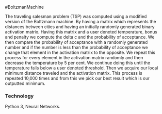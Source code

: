 #BoltzmanMachine

The traveling salesman problem (TSP) was computed using a modified version of the Boltzmann machine. By having a matrix which represents the distances between cities and having an initially randomly generated binary activation matrix. Having this matrix and a user denoted temperature, bonus and penalty we compute the delta c and the probability of acceptance. We then compare the probability of acceptance with a randomly generated number and if the number is less than the probability of acceptance we change that element in the activation matrix to the opposite. We repeat this process for every element in the activation matrix randomly and then decrease the temperature by 5 per cent. We continue doing this until the temperature falls below a user denoted threshold. Then we acquire our local minimum distance traveled and the activation matrix. This process is repeated 10,000 times and from this we pick our best result which is our outputted minimum.

### Technology
Python 3, Neural Networks.
